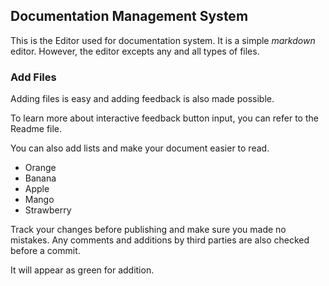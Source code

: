 
## Documentation Management System 

This is the Editor used for documentation system. 
It is a simple *markdown* editor. 
However, the editor excepts any and all types of files. 

### Add Files

Adding files is easy and adding feedback is also made possible. 

To learn more about interactive feedback button input, you can refer to the Readme file.

You can also add lists and make your document easier to read. 

- Orange
- Banana
- Apple
- Mango
- Strawberry

Track your changes before publishing and make sure you made no mistakes. Any comments and additions by third parties are also checked before a commit. 

It will appear as green for addition. 
